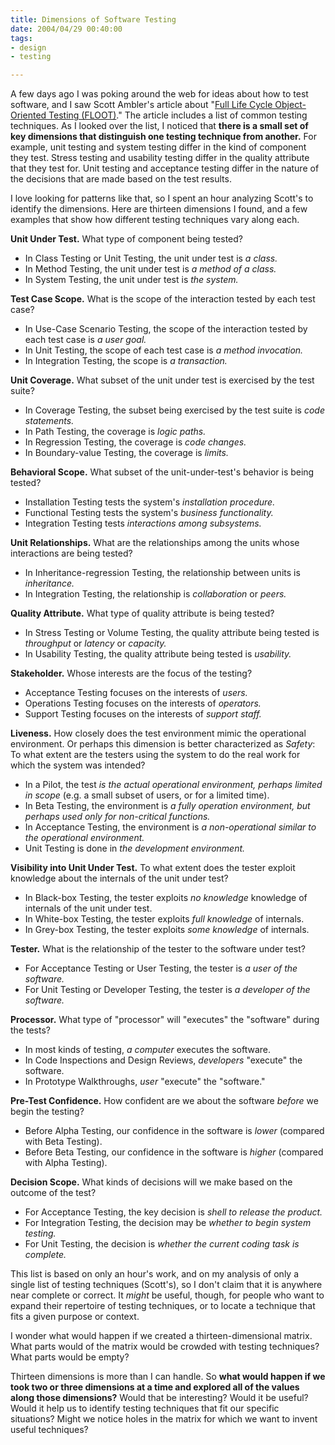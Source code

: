 ```yaml
--- 
title: Dimensions of Software Testing
date: 2004/04/29 00:40:00
tags: 
- design
- testing

---
```


A few days ago I was poking around the web for ideas about how to test software, and I saw Scott Ambler's article about "<a href="http://www.ronin-intl.com/publications/floot.html">Full Life Cycle Object-Oriented Testing (FLOOT)</a>."  The article includes a list of common testing techniques.  As I looked over the list, I noticed that <strong>there is a small set of key dimensions that distinguish one testing technique from another.</strong> For example, unit testing and system testing differ in the kind of component they test. Stress testing and usability testing differ in the quality attribute that they test for. Unit testing and acceptance testing differ in the nature of the decisions that are made based on the test results.

I love looking for patterns like that, so I spent an hour analyzing Scott's to identify the dimensions. Here are thirteen dimensions I found, and a few examples that show how different testing techniques vary along each.


<strong>Unit Under Test.</strong>  What type of component being tested?
<ul>
	<li>In Class Testing or Unit Testing, the unit under test is <em>a class.</em></li>
	<li>In Method Testing, the unit under test is <em>a method of a class.</em></li>
	<li>In System Testing, the unit under test is <em>the system.</em></li>
</ul>
<strong>Test Case Scope.</strong>  What is the scope of the interaction tested by each test case?
<ul>
	<li>In Use-Case Scenario Testing, the scope of the interaction tested by each test case is <em>a user goal.</em></li>
	<li>In Unit Testing, the scope of each test case is <em>a method invocation.</em></li>
	<li>In Integration Testing, the scope is <em>a transaction.</em></li>
</ul>
<strong>Unit Coverage.</strong>  What  subset of the unit under test is exercised by the test suite?
<ul>
	<li>In Coverage Testing, the subset being exercised by the test suite is <em>code statements.</em></li>
	<li>In Path Testing, the coverage is <em>logic paths.</em></li>
	<li>In Regression Testing, the coverage is <em>code changes.</em></li>
	<li>In Boundary-value Testing, the coverage is <em>limits.</em></li>
</ul>
<strong>Behavioral Scope.</strong>  What subset of the unit-under-test's behavior is being tested?
<ul>
	<li>Installation Testing tests the system's <em>installation procedure.</em></li>
	<li>Functional Testing tests the system's <em>business functionality.</em></li>
	<li>Integration Testing tests <em>interactions among subsystems.</em></li>
</ul>
<strong>Unit Relationships.</strong>  What are the relationships among the units whose interactions are being tested?
<ul>
	<li>In Inheritance-regression Testing, the relationship between units is <em>inheritance.</em></li>
	<li>In Integration Testing, the relationship is <em>collaboration</em> or <em>peers.</em></li>
</ul>
<strong>Quality Attribute.</strong>  What type of quality attribute is being tested?
<ul>
	<li>In Stress Testing or Volume Testing, the quality attribute being tested is <em>throughput</em> or <em>latency</em> or <em>capacity.</em></li>
	<li>In Usability Testing, the quality attribute being tested is <em>usability.</em></li>
</ul>
<strong>Stakeholder.</strong>  Whose interests are the focus of the testing?
<ul>
	<li>Acceptance Testing focuses on the interests of <em>users.</em></li>
	<li>Operations Testing focuses on the interests of <em>operators.</em></li>
	<li>Support Testing focuses on the interests of <em>support staff.</em></li>
</ul>
<strong>Liveness.</strong> How closely does the test environment mimic the operational environment. Or perhaps this dimension is better characterized as <em>Safety</em>:  To what extent are the testers using the system to do the real work for which the system was intended?
<ul>
	<li>In a Pilot, the test <em>is the actual operational environment, perhaps limited in scope</em> (e.g. a small subset of users, or for a limited time).</li>
	<li>In Beta Testing, the environment is <em>a fully operation environment, but perhaps used only for non-critical functions.</em></li>
	<li>In Acceptance Testing, the environment is <em>a non-operational similar to the operational environment.</em></li>
	<li>Unit Testing is done in <em>the development environment.</em></li>
</ul>
<strong>Visibility into Unit Under Test.</strong>  To what extent does the tester exploit knowledge about the internals of the unit under test?
<ul>
	<li>In Black-box Testing, the tester exploits <em>no knowledge</em> knowledge of internals of the unit under test.</li>
	<li>In White-box Testing, the tester exploits <em>full knowledge</em> of internals.</li>
	<li>In Grey-box Testing, the tester exploits <em>some knowledge</em> of internals.</li>
</ul>
<strong>Tester.</strong>  What is the relationship of the tester to the software under test?
<ul>
	<li>For Acceptance Testing or User Testing, the tester is <em>a user of the software.</em></li>
	<li>For Unit Testing or Developer Testing, the tester is <em>a developer of the software.</em></li>
</ul>
<strong>Processor.</strong>  What type of "processor" will "executes" the "software" during the tests?
<ul>
	<li>In most kinds of testing, <em>a computer</em> executes the software.</li>
	<li>In Code Inspections and Design Reviews, <em>developers</em> "execute" the software.</li>
	<li>In Prototype Walkthroughs, <em>user</em> "execute" the "software."</li>
</ul>
<strong>Pre-Test Confidence.</strong>  How confident are we about the software <em>before</em> we begin the testing?
<ul>
	<li>Before Alpha Testing, our confidence in the software is <em>lower</em> (compared with Beta Testing).</li>
	<li>Before Beta Testing, our confidence in the software is<em> higher</em> (compared with Alpha Testing).</li>
</ul>
<strong>Decision Scope.</strong>  What kinds of decisions will we make based on the outcome of the test?
<ul>
	<li>For Acceptance Testing, the key decision is <em>shell to release the product.</em></li>
	<li>For Integration Testing, the decision may be <em>whether to begin system testing.</em></li>
	<li>For Unit Testing, the decision is <em>whether the current coding task is complete.</em></li>
</ul>
This list is based on only an hour's work, and on my analysis of only a single list of testing techniques (Scott's), so I don't claim that it is anywhere near complete or correct. It <em>might</em> be useful, though, for people who want to expand their repertoire of testing techniques, or to locate a technique that fits a given purpose or context.

I wonder what would happen if we created a thirteen-dimensional matrix. What parts would of the matrix would be crowded with testing techniques? What parts would be empty?

Thirteen dimensions is more than I can handle.  So <strong>what would happen if we took two or three dimensions at a time and explored all of the values along those dimensions?</strong> Would that be interesting? Would it be useful? Would it help us to identify testing techniques that fit our specific situations? Might we notice holes in the matrix for which we want to invent useful techniques?
